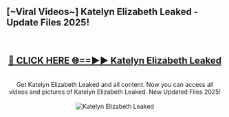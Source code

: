 <h2>[~Viral Videos~] Katelyn Elizabeth Leaked - Update Files 2025!</h2>
<br>
<div align="center">
<h2><a href="https://betterlinks.top/A2PfLJ" rel="nofollow">🔴 CLICK HERE 🌐==►► Katelyn Elizabeth Leaked</a></h2>
<br>
Get Katelyn Elizabeth Leaked and all content. Now you can access all videos and pictures of Katelyn Elizabeth Leaked. New Updated Files 2025!
<br>
<br>
<a href="https://betterlinks.top/A2PfLJ" rel="nofollow" data-target="animated-image.originalLink"><img src="https://i.ibb.co.com/WyWwxjT/player-gif2.gif" alt="Katelyn Elizabeth Leaked" style="max-width: 100%; display: inline-block;" data-target="animated-image.originalImage"></a>
</div>
<br>
